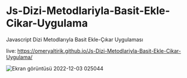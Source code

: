 # Js-Dizi-Metodlariyla-Basit-Ekle-Cikar-Uygulama

Javascript Dizi Metodlarıyla Basit Ekle-Çıkar Uygulaması

live: https://omeryaltirik.github.io/Js-Dizi-Metodlariyla-Basit-Ekle-Cikar-Uygulama/


![Ekran görüntüsü 2022-12-03 025044](https://user-images.githubusercontent.com/40443652/205410422-5bdb8922-8832-4083-bebd-dda228222648.png)
